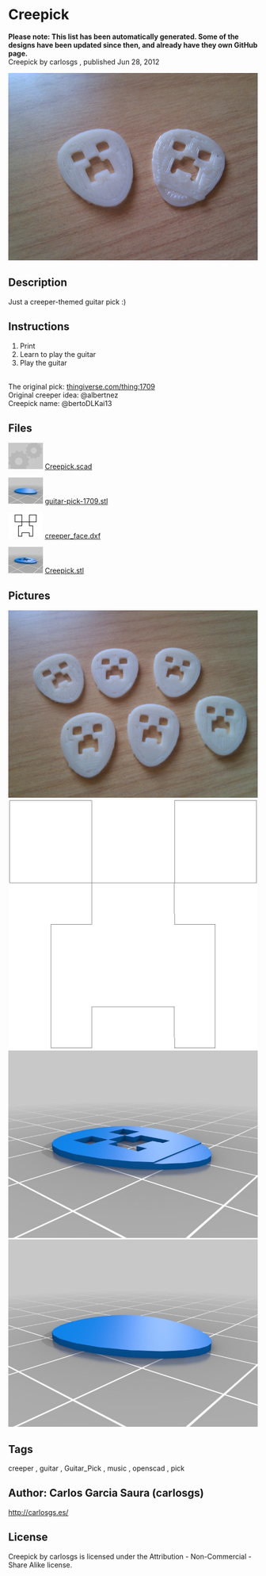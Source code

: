 Creepick
===============
**Please note: This list has been automatically generated. Some of the designs have been updated since then, and already have they own GitHub page.**  
Creepick  by carlosgs , published Jun 28, 2012

![Image](img/2012-06-28_14.18.11_display_large.jpg "Title")

Description
--------
Just a creeper-themed guitar pick :)

Instructions
--------
1) Print<br />
2) Learn to play the guitar<br />
3) Play the guitar<br />
<br />
The original pick: <a href="http://www.thingiverse.com/thing:1709" target="_blank" rel="nofollow">thingiverse.com/thing:1709</a><br />
Original creeper idea: @albertnez<br />
Creepick name: @bertoDLKai13<br />

Files
--------
[![Image](img/Gears_preview_tinycard.jpg)](Creepick.scad)
 [ Creepick.scad](Creepick.scad)  

[![Image](img/guitar-pick-1709_preview_tinycard.jpg)](guitar-pick-1709.stl)
 [ guitar-pick-1709.stl](guitar-pick-1709.stl)  

[![Image](img/creeper_face_preview_tinycard.jpg)](creeper_face.dxf)
 [ creeper_face.dxf](creeper_face.dxf)  

[![Image](img/Creepick_preview_tinycard.jpg)](Creepick.stl)
 [ Creepick.stl](Creepick.stl)  



Pictures
--------
![Image](img/2012-06-28_14.15.52_display_large.jpg "Title")
![Image](img/creeper_face_display_large.jpg "Title")
![Image](img/Creepick_display_large.jpg "Title")
![Image](img/guitar-pick-1709_display_large.jpg "Title")


Tags
--------
creeper , guitar , Guitar_Pick , music , openscad , pick  



Author: Carlos Garcia Saura (carlosgs)
--------
<http://carlosgs.es/>  

License
--------
Creepick by carlosgs is licensed under the Attribution - Non-Commercial - Share Alike license.  

